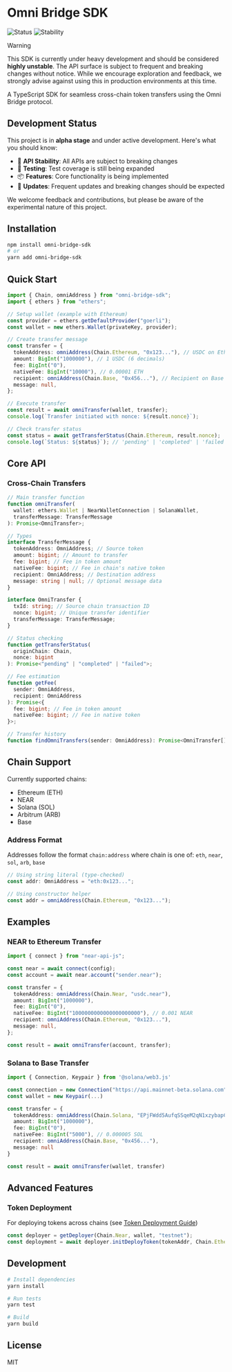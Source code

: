 # Omni Bridge SDK

![Status](https://img.shields.io/badge/Status-Alpha-orange)
![Stability](https://img.shields.io/badge/Stability-Experimental-red)

> [!WARNING]
> This SDK is currently under heavy development and should be considered **highly unstable**. The API surface is subject to frequent and breaking changes without notice. While we encourage exploration and feedback, we strongly advise against using this in production environments at this time.

A TypeScript SDK for seamless cross-chain token transfers using the Omni Bridge protocol.

## Development Status

This project is in **alpha stage** and under active development. Here's what you should know:

- 🚧 **API Stability**: All APIs are subject to breaking changes
- 🧪 **Testing**: Test coverage is still being expanded
- 📦 **Features**: Core functionality is being implemented
- 🔄 **Updates**: Frequent updates and breaking changes should be expected

We welcome feedback and contributions, but please be aware of the experimental nature of this project.

## Installation

```bash
npm install omni-bridge-sdk
# or
yarn add omni-bridge-sdk
```

## Quick Start

```typescript
import { Chain, omniAddress } from "omni-bridge-sdk";
import { ethers } from "ethers";

// Setup wallet (example with Ethereum)
const provider = ethers.getDefaultProvider("goerli");
const wallet = new ethers.Wallet(privateKey, provider);

// Create transfer message
const transfer = {
  tokenAddress: omniAddress(Chain.Ethereum, "0x123..."), // USDC on Ethereum
  amount: BigInt("1000000"), // 1 USDC (6 decimals)
  fee: BigInt("0"),
  nativeFee: BigInt("10000"), // 0.00001 ETH
  recipient: omniAddress(Chain.Base, "0x456..."), // Recipient on Base
  message: null,
};

// Execute transfer
const result = await omniTransfer(wallet, transfer);
console.log(`Transfer initiated with nonce: ${result.nonce}`);

// Check transfer status
const status = await getTransferStatus(Chain.Ethereum, result.nonce);
console.log(`Status: ${status}`); // 'pending' | 'completed' | 'failed'
```

## Core API

### Cross-Chain Transfers

```typescript
// Main transfer function
function omniTransfer(
  wallet: ethers.Wallet | NearWalletConnection | SolanaWallet,
  transferMessage: TransferMessage
): Promise<OmniTransfer>;

// Types
interface TransferMessage {
  tokenAddress: OmniAddress; // Source token
  amount: bigint; // Amount to transfer
  fee: bigint; // Fee in token amount
  nativeFee: bigint; // Fee in chain's native token
  recipient: OmniAddress; // Destination address
  message: string | null; // Optional message data
}

interface OmniTransfer {
  txId: string; // Source chain transaction ID
  nonce: bigint; // Unique transfer identifier
  transferMessage: TransferMessage;
}

// Status checking
function getTransferStatus(
  originChain: Chain,
  nonce: bigint
): Promise<"pending" | "completed" | "failed">;

// Fee estimation
function getFee(
  sender: OmniAddress,
  recipient: OmniAddress
): Promise<{
  fee: bigint; // Fee in token amount
  nativeFee: bigint; // Fee in native token
}>;

// Transfer history
function findOmniTransfers(sender: OmniAddress): Promise<OmniTransfer[]>;
```

## Chain Support

Currently supported chains:

- Ethereum (ETH)
- NEAR
- Solana (SOL)
- Arbitrum (ARB)
- Base

### Address Format

Addresses follow the format `chain:address` where chain is one of: `eth`, `near`, `sol`, `arb`, `base`

```typescript
// Using string literal (type-checked)
const addr: OmniAddress = "eth:0x123...";

// Using constructor helper
const addr = omniAddress(Chain.Ethereum, "0x123...");
```

## Examples

### NEAR to Ethereum Transfer

```typescript
import { connect } from "near-api-js";

const near = await connect(config);
const account = await near.account("sender.near");

const transfer = {
  tokenAddress: omniAddress(Chain.Near, "usdc.near"),
  amount: BigInt("1000000"),
  fee: BigInt("0"),
  nativeFee: BigInt("1000000000000000000000"), // 0.001 NEAR
  recipient: omniAddress(Chain.Ethereum, "0x123..."),
  message: null,
};

const result = await omniTransfer(account, transfer);
```

### Solana to Base Transfer

```typescript
import { Connection, Keypair } from '@solana/web3.js'

const connection = new Connection("https://api.mainnet-beta.solana.com")
const wallet = new Keypair(...)

const transfer = {
  tokenAddress: omniAddress(Chain.Solana, "EPjFWdd5AufqSSqeM2qN1xzybapC8G4wEGGkZwyTDt1v"), // USDC
  amount: BigInt("1000000"),
  fee: BigInt("0"),
  nativeFee: BigInt("5000"), // 0.000005 SOL
  recipient: omniAddress(Chain.Base, "0x456..."),
  message: null
}

const result = await omniTransfer(wallet, transfer)
```

## Advanced Features

### Token Deployment

For deploying tokens across chains (see [Token Deployment Guide](./docs/token-deployment.md))

```typescript
const deployer = getDeployer(Chain.Near, wallet, "testnet");
const deployment = await deployer.initDeployToken(tokenAddr, Chain.Ethereum);
```

## Development

```bash
# Install dependencies
yarn install

# Run tests
yarn test

# Build
yarn build
```

## License

MIT
